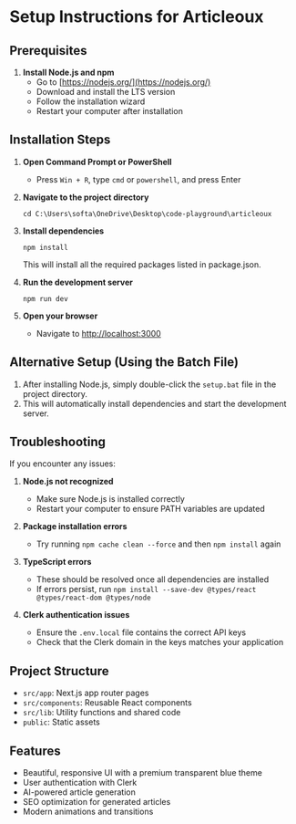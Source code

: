 # Setup Instructions for Articleoux

## Prerequisites

1. **Install Node.js and npm**
   - Go to [https://nodejs.org/](https://nodejs.org/)
   - Download and install the LTS version
   - Follow the installation wizard
   - Restart your computer after installation

## Installation Steps

1. **Open Command Prompt or PowerShell**
   - Press `Win + R`, type `cmd` or `powershell`, and press Enter

2. **Navigate to the project directory**
   ```
   cd C:\Users\softa\OneDrive\Desktop\code-playground\articleoux
   ```

3. **Install dependencies**
   ```
   npm install
   ```
   This will install all the required packages listed in package.json.

4. **Run the development server**
   ```
   npm run dev
   ```

5. **Open your browser**
   - Navigate to [http://localhost:3000](http://localhost:3000)

## Alternative Setup (Using the Batch File)

1. After installing Node.js, simply double-click the `setup.bat` file in the project directory.
2. This will automatically install dependencies and start the development server.

## Troubleshooting

If you encounter any issues:

1. **Node.js not recognized**
   - Make sure Node.js is installed correctly
   - Restart your computer to ensure PATH variables are updated

2. **Package installation errors**
   - Try running `npm cache clean --force` and then `npm install` again

3. **TypeScript errors**
   - These should be resolved once all dependencies are installed
   - If errors persist, run `npm install --save-dev @types/react @types/react-dom @types/node`

4. **Clerk authentication issues**
   - Ensure the `.env.local` file contains the correct API keys
   - Check that the Clerk domain in the keys matches your application

## Project Structure

- `src/app`: Next.js app router pages
- `src/components`: Reusable React components
- `src/lib`: Utility functions and shared code
- `public`: Static assets

## Features

- Beautiful, responsive UI with a premium transparent blue theme
- User authentication with Clerk
- AI-powered article generation
- SEO optimization for generated articles
- Modern animations and transitions 